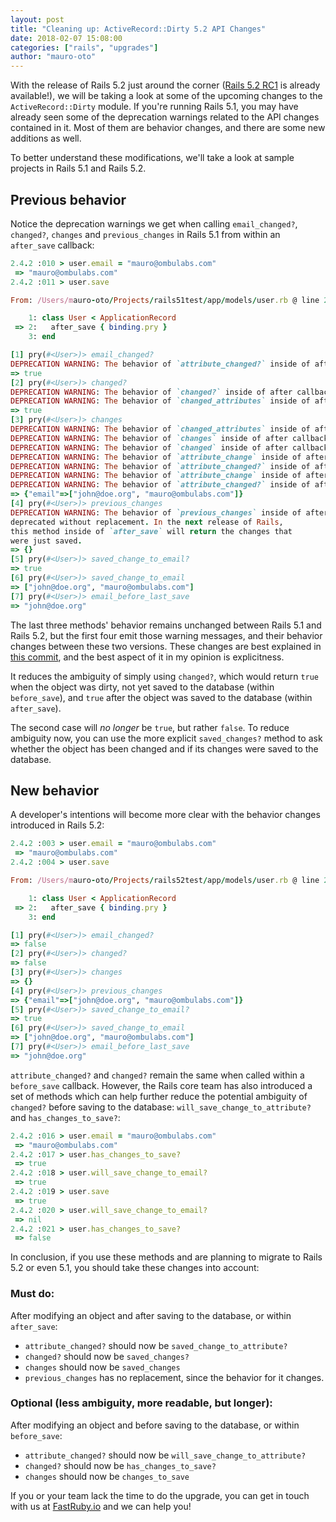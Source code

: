 ```yaml
---
layout: post
title: "Cleaning up: ActiveRecord::Dirty 5.2 API Changes"
date: 2018-02-07 15:08:00
categories: ["rails", "upgrades"]
author: "mauro-oto"
---
```


With the release of Rails 5.2 just around the corner
([Rails 5.2 RC1](https://rubygems.org/gems/rails/versions/5.2.0.rc1) is already available!),
we will be taking a look at some of the upcoming changes to the `ActiveRecord::Dirty`
module. If you're running Rails 5.1, you may have already seen some of the
deprecation warnings related to the API changes contained in it. Most of them
are behavior changes, and there are some new additions as well.

To better understand these modifications, we'll take a look at sample projects
in Rails 5.1 and Rails 5.2.

<!--more-->

## Previous behavior

Notice the deprecation warnings we get when calling `email_changed?`, `changed?`,
`changes` and `previous_changes` in Rails 5.1 from within an `after_save` callback:

```ruby
2.4.2 :010 > user.email = "mauro@ombulabs.com"
 => "mauro@ombulabs.com"
2.4.2 :011 > user.save

From: /Users/mauro-oto/Projects/rails51test/app/models/user.rb @ line 2 :

    1: class User < ApplicationRecord
 => 2:   after_save { binding.pry }
    3: end

[1] pry(#<User>)> email_changed?
DEPRECATION WARNING: The behavior of `attribute_changed?` inside of after callbacks will be changing in the next version of Rails. The new return value will reflect the behavior of calling the method after `save` returned (e.g. the opposite of what it returns now). To maintain the current behavior, use `saved_change_to_attribute?` instead.
=> true
[2] pry(#<User>)> changed?
DEPRECATION WARNING: The behavior of `changed?` inside of after callbacks will be changing in the next version of Rails. The new return value will reflect the behavior of calling the method after `save` returned (e.g. the opposite of what it returns now). To maintain the current behavior, use `saved_changes?` instead.
DEPRECATION WARNING: The behavior of `changed_attributes` inside of after callbacks will be changing in the next version of Rails. The new return value will reflect the behavior of calling the method after `save` returned (e.g. the opposite of what it returns now). To maintain the current behavior, use `saved_changes.transform_values(&:first)` instead.
=> true
[3] pry(#<User>)> changes
DEPRECATION WARNING: The behavior of `changed_attributes` inside of after callbacks will be changing in the next version of Rails. The new return value will reflect the behavior of calling the method after `save` returned (e.g. the opposite of what it returns now). To maintain the current behavior, use `saved_changes.transform_values(&:first)` instead.
DEPRECATION WARNING: The behavior of `changes` inside of after callbacks will be changing in the next version of Rails. The new return value will reflect the behavior of calling the method after `save` returned (e.g. the opposite of what it returns now). To maintain the current behavior, use `saved_changes` instead.
DEPRECATION WARNING: The behavior of `changed` inside of after callbacks will be changing in the next version of Rails. The new return value will reflect the behavior of calling the method after `save` returned (e.g. the opposite of what it returns now). To maintain the current behavior, use `saved_changes.keys` instead.
DEPRECATION WARNING: The behavior of `attribute_change` inside of after callbacks will be changing in the next version of Rails. The new return value will reflect the behavior of calling the method after `save` returned (e.g. the opposite of what it returns now). To maintain the current behavior, use `saved_change_to_attribute` instead.
DEPRECATION WARNING: The behavior of `attribute_changed?` inside of after callbacks will be changing in the next version of Rails. The new return value will reflect the behavior of calling the method after `save` returned (e.g. the opposite of what it returns now). To maintain the current behavior, use `saved_change_to_attribute?` instead.
DEPRECATION WARNING: The behavior of `attribute_change` inside of after callbacks will be changing in the next version of Rails. The new return value will reflect the behavior of calling the method after `save` returned (e.g. the opposite of what it returns now). To maintain the current behavior, use `saved_change_to_attribute` instead.
DEPRECATION WARNING: The behavior of `attribute_changed?` inside of after callbacks will be changing in the next version of Rails. The new return value will reflect the behavior of calling the method after `save` returned (e.g. the opposite of what it returns now). To maintain the current behavior, use `saved_change_to_attribute?` instead.
=> {"email"=>["john@doe.org", "mauro@ombulabs.com"]}
[4] pry(#<User>)> previous_changes
DEPRECATION WARNING: The behavior of `previous_changes` inside of after callbacks is
deprecated without replacement. In the next release of Rails,
this method inside of `after_save` will return the changes that
were just saved.
=> {}
[5] pry(#<User>)> saved_change_to_email?
=> true
[6] pry(#<User>)> saved_change_to_email
=> ["john@doe.org", "mauro@ombulabs.com"]
[7] pry(#<User>)> email_before_last_save
=> "john@doe.org"
```

The last three methods' behavior remains unchanged between Rails 5.1 and
Rails 5.2, but the first four emit those warning messages, and their behavior
changes between these two versions. These changes are best explained in [this commit](https://github.com/rails/rails/commit/16ae3db5a5c6a08383b974ae6c96faac5b4a3c81),
and the best aspect of it in my opinion is explicitness.

It reduces the ambiguity of simply using `changed?`, which would return `true`
when the object was dirty, not yet saved to the database (within `before_save`),
and `true` after the object was saved to the database (within `after_save`).

The second case will *no longer* be `true`, but rather `false`. To reduce
ambiguity now, you can use the more explicit `saved_changes?` method to ask
whether the object has been changed and if its changes were saved to the database.

## New behavior

A developer's intentions will become more clear with the behavior changes
introduced in Rails 5.2:

```ruby
2.4.2 :003 > user.email = "mauro@ombulabs.com"
 => "mauro@ombulabs.com"
2.4.2 :004 > user.save

From: /Users/mauro-oto/Projects/rails52test/app/models/user.rb @ line 2 :

    1: class User < ApplicationRecord
 => 2:   after_save { binding.pry }
    3: end

[1] pry(#<User>)> email_changed?
=> false
[2] pry(#<User>)> changed?
=> false
[3] pry(#<User>)> changes
=> {}
[4] pry(#<User>)> previous_changes
=> {"email"=>["john@doe.org", "mauro@ombulabs.com"]}
[5] pry(#<User>)> saved_change_to_email?
=> true
[6] pry(#<User>)> saved_change_to_email
=> ["john@doe.org", "mauro@ombulabs.com"]
[7] pry(#<User>)> email_before_last_save
=> "john@doe.org"
```

`attribute_changed?` and `changed?` remain the same when called within a
`before_save` callback. However, the Rails core team has also introduced a set
of methods which can help further reduce the potential ambiguity of `changed?`
before saving to the database: `will_save_change_to_attribute?` and
`has_changes_to_save?`:

```ruby
2.4.2 :016 > user.email = "mauro@ombulabs.com"
 => "mauro@ombulabs.com"
2.4.2 :017 > user.has_changes_to_save?
 => true
2.4.2 :018 > user.will_save_change_to_email?
 => true
2.4.2 :019 > user.save
 => true
2.4.2 :020 > user.will_save_change_to_email?
 => nil
2.4.2 :021 > user.has_changes_to_save?
 => false
```

In conclusion, if you use these methods and are planning to migrate to Rails 5.2
or even 5.1, you should take these changes into account:

### Must do:

After modifying an object and after saving to the database, or within `after_save`:

- `attribute_changed?` should now be `saved_change_to_attribute?`
- `changed?` should now be `saved_changes?`
- `changes` should now be `saved_changes`
- `previous_changes` has no replacement, since the behavior for it changes.

### Optional (less ambiguity, more readable, but longer):

After modifying an object and before saving to the database, or within `before_save`:

- `attribute_changed?` should now be `will_save_change_to_attribute?`
- `changed?` should now be `has_changes_to_save?`
- `changes` should now be `changes_to_save`

If you or your team lack the time to do the upgrade, you can get in touch with
us at [FastRuby.io](https://fastruby.io) and we can help you!
